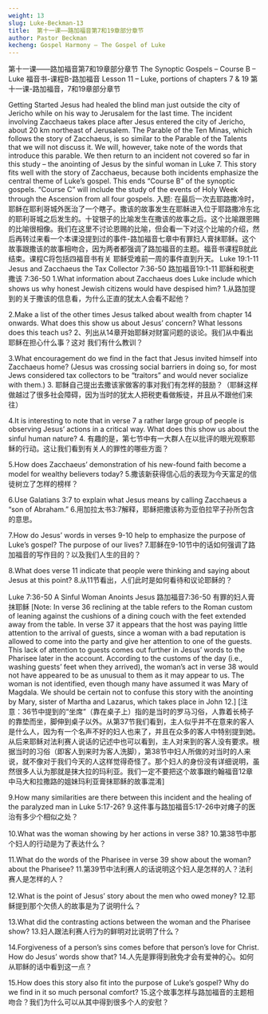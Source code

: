 ```yaml
---
weight: 13
slug: Luke-Beckman-13
title:  第十一课——路加福音第7和19章部分章节
author: Pastor Beckman
kecheng: Gospel Harmony – The Gospel of Luke
---
```


第十一课——路加福音第7和19章部分章节
The Synoptic Gospels – Course B – Luke
福音书-课程B-路加福音
Lesson 11 – Luke, portions of chapters 7 & 19
第十一课-路加福音，7和19章部分章节

Getting Started     Jesus had healed the blind man just outside the city of Jericho while on his way to Jerusalem for the last time. The incident involving Zacchaeus takes place after Jesus entered the city of Jericho, about 20 km northeast of Jerusalem. The Parable of the Ten Minas, which follows the story of Zacchaeus, is so similar to the Parable of the Talents that we will not discuss it. We will, however, take note of the words that introduce this parable. We then return to an incident not covered so far in this study – the anointing of Jesus by the sinful woman in Luke 7. This story fits well with the story of Zacchaeus, because both incidents emphasize the central theme of Luke’s gospel. This ends “Course B” of the synoptic gospels. “Course C” will include the study of the events of Holy Week through the Ascension from all four gospels.
入题:      在最后一次去耶路撒冷时，耶稣在耶利哥城外医治了一个瞎子。撒该的故事发生在耶稣进入位于耶路撒冷东北的耶利哥城之后发生的。十锭银子的比喻发生在撒该的故事之后。这个比喻跟恩赐的比喻很相像。我们在这里不讨论恩赐的比喻，但会看一下对这个比喻的介绍，然后再转过来看一个本课没提到过的事件-路加福音七章中有罪妇人膏抹耶稣。这个故事跟撒该的故事相吻合，因为两者都强调了路加福音的主题。福音书课程B就此结束。课程C将包括四福音书有关      耶稣受难前一周的事件直到升天。
Luke 19:1-11 Jesus and Zacchaeus the Tax Collector 7:36-50
路加福音19:1-11 耶稣和税吏撒该 7:36-50
1.What information about Zacchaeus does Luke include which shows us why honest Jewish citizens would have despised him?
1.从路加提到的关于撒该的信息看，为什么正直的犹太人会看不起他？

2.Make a list of the other times Jesus talked about wealth from chapter 14 onwards. What does this show us about Jesus’ concern? What lessons does this teach us?
2、列出从14章开始耶稣对财富问题的谈论。我们从中看出耶稣在担心什么事？这对 我们有什么教训？

3.What encouragement do we find in the fact that Jesus invited himself into Zacchaeus home? (Jesus was crossing social barriers in doing so, for most Jews considered tax collectors to be “traitors” and would never socialize with them.)
3. 耶稣自己提出去撒该家做客的事对我们有怎样的鼓励？（耶稣这样做越过了很多社会障碍，因为当时的犹太人把税吏看做叛徒，并且从不跟他们来往）

4.It is interesting to note that in verse 7 a rather large group of people is observing Jesus’ actions in a critical way. What does this show us about the sinful human nature?
4. 有趣的是，第七节中有一大群人在以批评的眼光观察耶稣的行动。这让我们看到有关人的罪性的哪些方面？

5.How does Zacchaeus’ demonstration of his new-found faith become a model for wealthy believers today?
5.撒该新获得信心后的表现为今天富足的信徒树立了怎样的榜样？

6.Use Galatians 3:7 to explain what Jesus means by calling Zacchaeus a “son of Abraham.”
6.用加拉太书3:7解释，耶稣把撒该称为亚伯拉罕子孙所包含的意思。

7.How do Jesus’ words in verses 9-10 help to emphasize the purpose of Luke’s gospel? The purpose of our lives?
7.耶稣在9-10节中的话如何强调了路加福音的写作目的？以及我们人生的目的？

8.What does verse 11 indicate that people were thinking and saying about Jesus at this point?
8.从11节看出，人们此时是如何看待和议论耶稣的？

Luke 7:36-50 A Sinful Woman Anoints Jesus
路加福音7:36-50 有罪的妇人膏抹耶稣
[Note: In verse 36 reclining at the table refers to the Roman custom of leaning against the cushions of a dining couch with the feet extended away from the table. In verse 37 it appears that the host was paying little attention to the arrival of guests, since a woman with a bad reputation is allowed to come into the party and give her attention to one of the guests. This lack of attention to guests comes out further in Jesus’ words to the Pharisee later in the account. According to the customs of the day (i.e., washing guests’ feet when they arrived), the woman’s act in verse 38 would not have appeared to be as unusual to them as it may appear to us. The woman is not identified, even though many have assumed it was Mary of Magdala. We should be certain not to confuse this story with the anointing by Mary, sister of Martha and Lazarus, which takes place in John 12.]
[注意：36节中提到的“坐席”（靠在桌子上）指的是当时的罗马习俗，人靠着长椅子的靠垫而坐，脚伸到桌子以外。从第37节我们看到，主人似乎并不在意来的客人是什么人，因为有一个名声不好的妇人也来了，并且在众多的客人中特别提到她。从后来耶稣对法利赛人说话的记述中也可以看到，主人对来到的客人没有要求。根据当时的习俗（即客人到来时为客人洗脚），第38节中妇人所做的对当时的人来说，就不像对于我们今天的人这样觉得奇怪了。那个妇人的身份没有详细说明，虽然很多人认为那就是抹大拉的玛利亚。我们一定不要把这个故事跟约翰福音12章中马大和拉撒路的姐妹玛利亚膏抹耶稣的故事混淆]

9.How many similarities are there between this incident and the healing of the paralyzed man in Luke 5:17-26?
9.这件事与路加福音5:17-26中对瘫子的医治有多少个相似之处？

10.What was the woman showing by her actions in verse 38?
10.第38节中那个妇人的行动是为了表达什么？

11.What do the words of the Pharisee in verse 39 show about the woman? about the Pharisee?
11.第39节中法利赛人的话说明这个妇人是怎样的人？法利赛人是怎样的人？

12.What is the point of Jesus’ story about the men who owed money?
12.耶稣提到那个欠债人的故事是为了说明什么？

13.What did the contrasting actions between the woman and the Pharisee show?
13.妇人跟法利赛人行为的鲜明对比说明了什么？

14.Forgiveness of a person’s sins comes before that person’s love for Christ. How do Jesus’ words show that?
14.人先是罪得到赦免才会有爱神的心。如何从耶稣的话中看到这一点？

15.How does this story also fit into the purpose of Luke’s gospel? Why do we find in it so much personal comfort?
15.这个故事怎样与路加福音的主题相吻合？我们为什么可以从其中得到很多个人的安慰？
